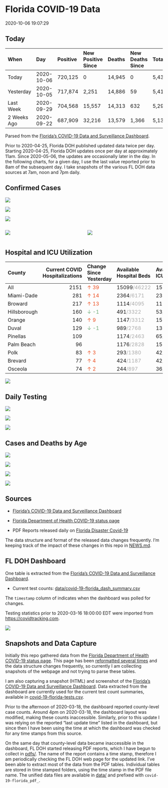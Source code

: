 Florida COVID-19 Data
================
2020-10-06 19:07:29

## Today

| When        | Day        | Positive | New Positive Since | Deaths | New Deaths Since | Total     |
| :---------- | :--------- | :------- | :----------------- | :----- | :--------------- | :-------- |
| Today       | 2020-10-06 | 720,125  | 0                  | 14,945 | 0                | 5,433,578 |
| Yesterday   | 2020-10-05 | 717,874  | 2,251              | 14,886 | 59               | 5,412,683 |
| Last Week   | 2020-09-29 | 704,568  | 15,557             | 14,313 | 632              | 5,290,116 |
| 2 Weeks Ago | 2020-09-22 | 687,909  | 32,216             | 13,579 | 1,366            | 5,132,342 |

Parsed from the [Florida’s COVID-19 Data and Surveillance
Dashboard](https://fdoh.maps.arcgis.com/apps/opsdashboard/index.html#/8d0de33f260d444c852a615dc7837c86).

Prior to 2020-04-25, Florida DOH published updated data twice per day.
Starting 2020-04-25, Florida DOH updates once per day at approximately
11am. Since 2020-05-06, the updates are occasionally later in the day.
In the following charts, for a given day, I use the last value reported
prior to 8am of the subsequent day. I take snapshots of the various FL
DOH data sources at 7am, noon and 7pm daily.

## Confirmed Cases

![](plots/covid-19-florida-daily-test-changes.png)

![](plots/covid-19-florida-deaths-by-day.png)

![](plots/covid-19-florida-county-top-6.png)

<div class="columns">

<div class="column is-full-mobile">

![](plots/covid-19-florida-testing.png)

</div>

<div class="column is-full-mobile">

![](plots/covid-19-florida-total-positive.png)

</div>

</div>

## Hospital and ICU Utilization

| County       | Current COVID Hospitalizations | Change Since Yesterday                   | Available Hospital Beds                      | Available ICU Beds                         |
| :----------- | -----------------------------: | :--------------------------------------- | :------------------------------------------- | :----------------------------------------- |
| All          |                           2151 | <span style="color: #EC4E20">↑ 39</span> | 15099<span style="color: #aaa">/46222</span> | 1584<span style="color: #aaa">/4479</span> |
| Miami-Dade   |                            281 | <span style="color: #EC4E20">↑ 14</span> | 2364<span style="color: #aaa">/6171</span>   | 232<span style="color: #aaa">/713</span>   |
| Broward      |                            217 | <span style="color: #EC4E20">↑ 13</span> | 1114<span style="color: #aaa">/4095</span>   | 119<span style="color: #aaa">/334</span>   |
| Hillsborough |                            160 | <span style="color: #6BAA75">↓ -1</span> | 491<span style="color: #aaa">/3322</span>    | 53<span style="color: #aaa">/322</span>    |
| Orange       |                            140 | <span style="color: #EC4E20">↑ 9</span>  | 1147<span style="color: #aaa">/3312</span>   | 159<span style="color: #aaa">/245</span>   |
| Duval        |                            129 | <span style="color: #6BAA75">↓ -1</span> | 989<span style="color: #aaa">/2768</span>    | 130<span style="color: #aaa">/307</span>   |
| Pinellas     |                            109 |                                          | 1174<span style="color: #aaa">/2463</span>   | 65<span style="color: #aaa">/232</span>    |
| Palm Beach   |                             96 |                                          | 1176<span style="color: #aaa">/2828</span>   | 153<span style="color: #aaa">/249</span>   |
| Polk         |                             83 | <span style="color: #EC4E20">↑ 3</span>  | 293<span style="color: #aaa">/1380</span>    | 42<span style="color: #aaa">/143</span>    |
| Brevard      |                             77 | <span style="color: #EC4E20">↑ 4</span>  | 424<span style="color: #aaa">/1187</span>    | 42<span style="color: #aaa">/123</span>    |
| Osceola      |                             74 | <span style="color: #EC4E20">↑ 2</span>  | 244<span style="color: #aaa">/897</span>     | 36<span style="color: #aaa">/87</span>     |

![](plots/covid-19-florida-icu-usage.png)

## Daily Testing

![](plots/covid-19-florida-tests-per-case.png)

<!-- ![](plots/covid-19-florida-change-new-cases.png) -->

![](plots/covid-19-florida-tests-percent-positive.png)

![](plots/covid-19-florida-test-and-case-growth.png)

## Cases and Deaths by Age

![](plots/covid-19-florida-weekly-events-by-age.png)

![](plots/covid-19-florida-age.png)

![](plots/covid-19-florida-age-deaths.png)

![](plots/covid-19-florida-age-sex.png)

## Sources

  - [Florida’s COVID-19 Data and Surveillance
    Dashboard](https://fdoh.maps.arcgis.com/apps/opsdashboard/index.html#/8d0de33f260d444c852a615dc7837c86)

  - [Florida Department of Health COVID-19 status
    page](http://www.floridahealth.gov/diseases-and-conditions/COVID-19/)

  - PDF Reports released daily on [Florida Disaster
    Covid-19](http://www.floridahealth.gov/diseases-and-conditions/COVID-19/)

The data structure and format of the released data changes frequently.
I’m keeping track of the impact of these changes in this repo in
[NEWS.md](NEWS.md).

## FL DOH Dashboard

One table is extracted from the [Florida’s COVID-19 Data and
Surveillance
Dashboard](https://fdoh.maps.arcgis.com/apps/opsdashboard/index.html#/8d0de33f260d444c852a615dc7837c86).

  - Current test counts:
    [data/covid-19-florida\_dash\_summary.csv](data/covid-19-florida_dash_summary.csv)

The `timestamp` column of indicates when the dashboard was polled for
changes.

Testing statistics prior to 2020-03-16 18:00:00 EDT were imported from
<https://covidtracking.com>.

![](screenshots/fodh_maps_arcgis_com__apps__opsdashboard.png)

## Snapshots and Data Capture

Initially this repo gathered data from the [Florida Department of Health
COVID-19 status
page](http://www.floridahealth.gov/diseases-and-conditions/COVID-19/).
This page has been [reformatted several
times](screenshots/floridahealth_gov__diseases-and-conditions__COVID-19.png)
and the data structure changes frequently, so currently I am collecting
snapshots of the webpage and not trying to parse these tables.

I am also capturing a snapshot (HTML) and screenshot of the [Florida’s
COVID-19 Data and Surveillance
Dashboard](https://fdoh.maps.arcgis.com/apps/opsdashboard/index.html#/8d0de33f260d444c852a615dc7837c86).
Data extracted from the dashboard are currently used for the current
test count summaries, available in
[covid-19-florida-tests.csv](covid-19-florida-tests.csv).

Prior to the afternoon of 2020-03-18, the dashboard reported
county-level case counts. Around 4pm on 2020-03-18, the dashboard layout
was modified, making these counts inaccessible. Similarly, prior to this
update I was relying on the reported “last update time” listed in the
dashboard, but since then I have been using the time at which the
dashboard was checked for any time stamps from this source.

On the same day that county-level data became inaccessible in the
dashboard, FL DOH started releasing PDF reports, which I have begun to
collect in [pdfs/](pdfs/). The name of the report contains a time stamp,
therefore I am periodically checking the FL DOH web page for the updated
link. I’ve been able to extract most of the data from the PDF tables.
Individual tables are stored in time stamped folders, using the time
stamp in the PDF file name. The unified data files are available in
[data/](data/) and prefixed with `covid-19-florida_pdf_`.

